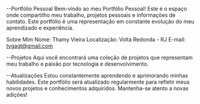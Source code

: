 --Portfólio Pessoal
Bem-vindo ao meu Portfólio Pessoal! Este é o espaço onde compartilho meu trabalho, projetos pessoais e informações de contato. Este portfólio é uma representação em constante evolução do meu aprendizado e experiência.

Sobre Mim
Nome: Thamy Vieira
Localização: Volta Redonda - RJ
E-mail: tvgagt@gmail.com

--Projetos
Aqui você encontrará uma coleção de projetos que representam meu trabalho e paixão por tecnologia e desenvolvimento.

--Atualizações
Estou constantemente aprendendo e aprimorando minhas habilidades. Este portfólio será atualizado regularmente para refletir meus novos projetos e conhecimentos adquiridos. Mantenha-se atento a novas adições!
